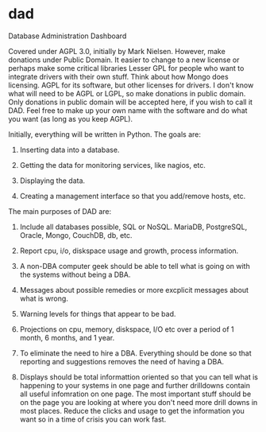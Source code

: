 dad
===

Database Administration Dashboard 

Covered under AGPL 3.0, initially by Mark Nielsen. 
However, make donations under Public Domain. It easier to change to a new license or perhaps
make some critical libraries Lesser GPL for people who want to integrate drivers with their own stuff. 
Think about how Mongo does licensing. AGPL for its software, but other licenses for drivers. 
I don't know what will need to be AGPL or LGPL, so make donations in public domain. 
Only donations in public domain will be accepted here, if you wish to call it DAD. Feel free
to make up your own name with the software and do what you want (as long as you keep AGPL). 

Initially, everything will be written in Python. 
The goals are:

1. Inserting data into a database. 

2. Getting the data for monitoring services, like nagios, etc. 

3. Displaying the data. 

4. Creating a management interface so that you add/remove hosts, etc. 

The main purposes of DAD are:

1. Include all databases possible, SQL or NoSQL. MariaDB, PostgreSQL, Oracle, Mongo, CouchDB, db, etc. 

2. Report cpu, i/o, diskspace usage and growth, process information. 

3. A non-DBA computer geek should be able to tell what is going on with the systems without being a DBA. 

4. Messages about possible remedies or more excplicit messages about what is wrong. 

5. Warning levels for things that appear to be bad. 

6. Projections on cpu, memory, diskspace, I/O etc over a period of 1 month, 6 months, and 1 year. 

7. To eliminate the need to hire a DBA. Everything should be done so that reporting and suggestions removes 
the need of having a DBA. 

8. Displays should be total informattion oriented so that you can tell what is happening to your systems in one page 
and further drilldowns contain all useful infomration on one page. The most important stuff should be on the page
you are looking at where you don't need more drill downs in most places. Reduce the clicks and usage to get the
information you want so in a time of crisis you can work fast. 